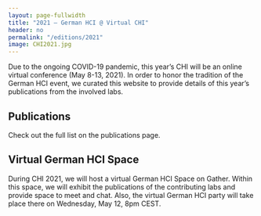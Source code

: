 ```yaml
---
layout: page-fullwidth
title: "2021 – German HCI @ Virtual CHI"
header: no
permalink: "/editions/2021"
image: CHI2021.jpg
---
```

Due to the ongoing COVID-19 pandemic, this year’s CHI will be an online virtual conference (May 8-13, 2021). In order to honor the tradition of the German HCI event, we curated this website to provide details of this year’s publications from the involved labs.

<h2 class="head-text">Publications</h2>
Check out the full list on the publications page.

<h2 class="head-text"> Virtual German HCI Space</h2>
During CHI 2021, we will host a virtual German HCI Space on Gather. Within this space, we will exhibit the publications of the contributing labs and provide space to meet and chat. Also, the virtual German HCI party will take place there on Wednesday, May 12, 8pm CEST.